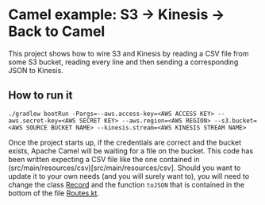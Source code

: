 # Camel example: S3 -> Kinesis -> Back to Camel

This project shows how to wire S3 and Kinesis by reading a CSV file from some S3 bucket, reading every line and then sending a corresponding JSON to Kinesis. 

## How to run it

```
./gradlew bootRun -Pargs=--aws.access-key=<AWS ACCESS KEY> --aws.secret-key=<AWS SECRET KEY> --aws.region=<AWS REGION> --s3.bucket=<AWS SOURCE BUCKET NAME> --kinesis.stream=<AWS KINESIS STREAM NAME>
```

Once the project starts up, if the credentials are correct and the bucket exists, Apache Camel will be waiting for a file on the bucket. This code has been written expecting a CSV file like the one contained in (src/main/resources/csv)[src/main/resources/csv]. Should you want to update it to your own needs (and you will surely want to), you will need to change the class [Record](src/main/java/com/github/alesaudate/camelexamples/Record.java) and the function `toJSON` that is contained in the bottom of the file [Routes.kt](src/main/kotlin/com/github/alesaudate/camelexamples/Routes.kt). 
